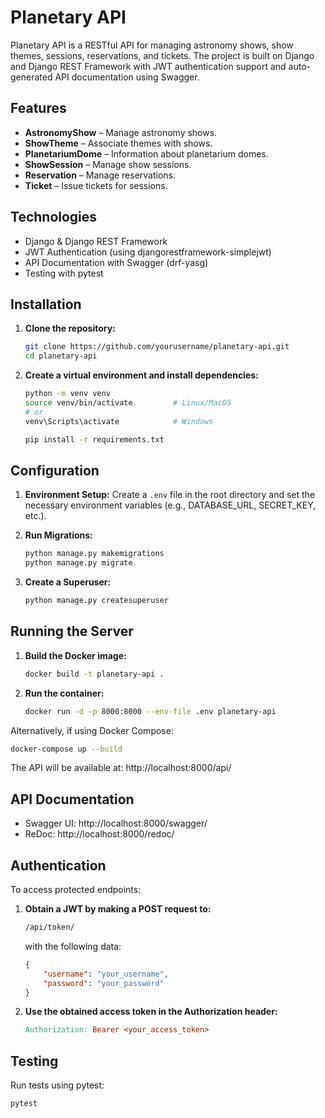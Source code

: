 # Planetary API

Planetary API is a RESTful API for managing astronomy shows, show themes, sessions, reservations, and tickets. The project is built on Django and Django REST Framework with JWT authentication support and auto-generated API documentation using Swagger.

## Features

- **AstronomyShow** – Manage astronomy shows.
- **ShowTheme** – Associate themes with shows.
- **PlanetariumDome** – Information about planetarium domes.
- **ShowSession** – Manage show sessions.
- **Reservation** – Manage reservations.
- **Ticket** – Issue tickets for sessions.

## Technologies

- Django & Django REST Framework
- JWT Authentication (using djangorestframework-simplejwt)
- API Documentation with Swagger (drf-yasg)
- Testing with pytest

## Installation

1. **Clone the repository:**
   ```bash
   git clone https://github.com/yourusername/planetary-api.git
   cd planetary-api
   ```
2. **Create a virtual environment and install dependencies:**
    ```bash
    python -m venv venv
    source venv/bin/activate         # Linux/MacOS
    # or
    venv\Scripts\activate            # Windows

    pip install -r requirements.txt
    ```

## Configuration
1. **Environment Setup:**
    Create a ```.env``` file in the root directory and set the necessary environment variables (e.g., DATABASE_URL, SECRET_KEY, etc.).
2. **Run Migrations:**

    ```bash
    python manage.py makemigrations
    python manage.py migrate
    ```
3. **Create a Superuser:**

    ```bash 
    python manage.py createsuperuser
    ```
   
## Running the Server
1. **Build the Docker image:**
    ```bash
    docker build -t planetary-api .
    ```
2. **Run the container:**
    ```bash
    docker run -d -p 8000:8000 --env-file .env planetary-api
    ```
Alternatively, if using Docker Compose:
```bash
docker-compose up --build
```
The API will be available at: http://localhost:8000/api/

## API Documentation
- Swagger UI: http://localhost:8000/swagger/
- ReDoc: http://localhost:8000/redoc/

## Authentication
To access protected endpoints:

1. **Obtain a JWT by making a POST request to:**
    ```bash
    /api/token/
    ```
    with the following data:
    ```json
    {
        "username": "your_username",
        "password": "your_password"
    }
   ```
2. **Use the obtained access token in the Authorization header:**
    ```makefile
    Authorization: Bearer <your_access_token>
    ```

## Testing
Run tests using pytest:
```bash
pytest
```